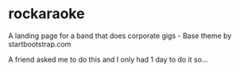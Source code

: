 # rockaraoke
A landing page for a band that does corporate gigs - Base theme by startbootstrap.com

A friend asked me to do this and I only had 1 day to do it so...
